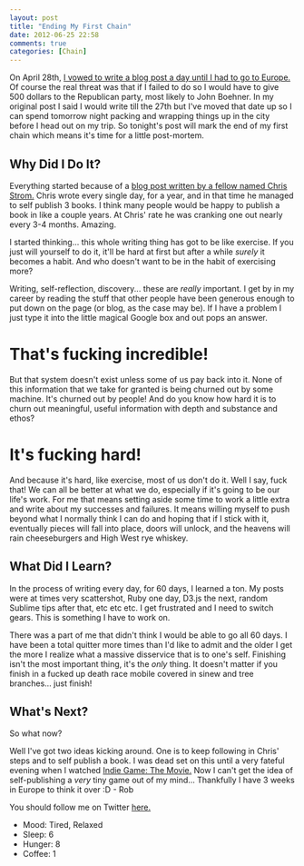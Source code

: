 ```yaml
---
layout: post
title: "Ending My First Chain"
date: 2012-06-25 22:58
comments: true
categories: [Chain]
---
```


On April 28th, [I vowed to write a blog post a day until I had to go to Europe.](http://www.facebook.com/photo.php?fbid=964312982287&set=a.616835240467.2181266.39601696&type=1) Of course the real threat was that if I failed to do so I would have to give 500 dollars to the Republican party, most likely to John Boehner. In my original post I said I would write till the 27th but I've moved that date up so I can spend tomorrow night packing and wrapping things up in the city before I head out on my trip. So tonight's post will mark the end of my first chain which means it's time for a little post-mortem.

<!--more-->

## Why Did I Do It?

Everything started because of a [blog post written by a fellow named Chris Strom.](http://japhr.blogspot.com/2012/04/366-or-how-i-tricked-myself-into-being.html) Chris wrote every single day, for a year, and in that time he managed to self publish 3 books. I think many people would be happy to publish a book in like a couple years. At Chris' rate he was cranking one out nearly every 3-4 months. Amazing.

I started thinking... this whole writing thing has got to be like exercise. If you just will yourself to do it, it'll be hard at first but after a while *surely* it becomes a habit. And who doesn't want to be in the habit of exercising more?

Writing, self-reflection, discovery... these are *really* important. I get by in my career by reading the stuff that other people have been generous enough to put down on the page (or blog, as the case may be). If I have a problem I just type it into the little magical Google box and out pops an answer.

# That's fucking incredible!

But that system doesn't exist unless some of us pay back into it. None of this information that we take for granted is being churned out by some machine. It's churned out by people! And do you know how hard it is to churn out meaningful, useful information with depth and substance and ethos?

# It's fucking hard!

And because it's hard, like exercise, most of us don't do it. Well I say, fuck that! We can all be better at what we do, especially if it's going to be our life's work. For me that means setting aside some time to work a little extra and write about my successes and failures. It means willing myself to push beyond what I normally think I can do and hoping that if I stick with it, eventually pieces will fall into place, doors will unlock, and the heavens will rain cheeseburgers and High West rye whiskey.

## What Did I Learn?

In the process of writing every day, for 60 days, I learned a ton. My posts were at times very scattershot, Ruby one day, D3.js the next, random Sublime tips after that, etc etc etc. I get frustrated and I need to switch gears. This is something I have to work on.

There was a part of me that didn't think I would be able to go all 60 days. I have been a total quitter more times than I'd like to admit and the older I get the more I realize what a massive disservice that is to one's self. Finishing isn't the most important thing, it's the *only* thing. It doesn't matter if you finish in a fucked up death race mobile covered in sinew and tree branches... just finish!

## What's Next?

So what now?

Well I've got two ideas kicking around. One is to keep following in Chris' steps and to self publish a book. I was dead set on this until a very fateful evening when I watched [Indie Game: The Movie.](http://buy.indiegamethemovie.com/) Now I can't get the idea of self-publishing a *very* tiny game out of my mind... Thankfully I have 3 weeks in Europe to think it over :D - Rob

You should follow me on Twitter [here.](http://twitter.com/rob_dodson)

<ul class="personal-stats">
    <li>Mood: Tired, Relaxed</li>
    <li>Sleep: 6</li>
    <li>Hunger: 8</li>
    <li>Coffee: 1</li>
</ul>
